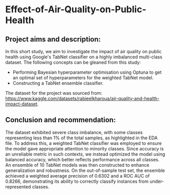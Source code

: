 # Effect-of-Air-Quality-on-Public-Health
## Project aims and description:
In this short study, we aim to investigate the impact of air quality on public health using Google's TabNet classifier on a highly imbalanced multi-class dataset. The following concepts can be gleaned from this study:
 - Performing Bayesian hyperparameter optimisation using Optuna to get an optimal set of hyperparameters for the weighted TabNet model.
 - Constructing a TabNet ensemble classifier.

The dataset for the project was sourced from: https://www.kaggle.com/datasets/rabieelkharoua/air-quality-and-health-impact-dataset.

## Conclusion and recommendation:
The dataset exhibited severe class imbalance, with some classes representing less than 1% of the total samples, as highlighted in the EDA file. To address this, a weighted TabNet classifier was employed to ensure the model gave appropriate attention to minority classes. Since accuracy is an unreliable metric in such contexts, we instead optimized the model using balanced accuracy, which better reflects performance across all classes. An ensemble of 10 TabNet models was then constructed to enhance generalization and robustness. On the out-of-sample test set, the ensemble achieved a weighted average precision of 0.6302 and a ROC AUC of 0.8266, demonstrating its ability to correctly classify instances from under-represented classes.
